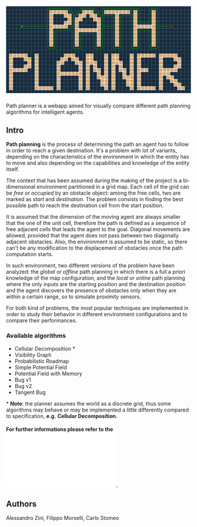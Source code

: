 # ![Path-Planner](resources/path_planner.png?raw=true "Path Planner")

Path planner is a webapp aimed for visually compare different path planning algorithms for intelligent agents.

## Intro

**Path planning** is the process of determining the path an agent has to follow in order to reach a given destination. It's a problem with lot of variants, depending on the characteristics of the environment in which the entity has to move and also depending on the capabilities and knowledge of the entity itself.

The context that has been assumed during the making of the project is a bi-dimensional environment partitioned in a grid map. Each cell of the grid can be *free* or *occupied* by an obstacle object: among the free cells, two are marked as *start* and *destination*. The problem consists in finding the best possible path to reach the destination cell from the start position.

It is assumed that the dimension of the moving agent are always smaller that the one of the unit cell, therefore the path is defined as a sequence of free adjacent cells that leads the agent to the goal. Diagonal movements are allowed, provided that the agent does not pass between two diagonally adjacent obstacles. Also, the environment is assumed to be static, so there can't be any modification to the displacement of obstacles once the path computation starts.

In such environment, two different versions of the problem have been analyzed: the *global* or *offline* path planning in which there is a full a priori knowledge of the map configuration, and the *local* or *online* path planning where the only inputs are the starting position and the destination position and the agent discovers the presence of obstacles only when they are within a certain range, so to simulate proximity sensors.

For both kind of problems, the most popular techniques are implemented in order to study their behavior in different environment configurations and to compare their performances.

### Available algorithms

- Cellular Decomposition *
- Visibility Graph
- Probabilistic Roadmap
- Simple Potential Field
- Potential Field with Memory
- Bug v1
- Bug v2
- Tangent Bug

\* **Note**: the planner assumes the world as a discrete grid, thus some algorithms may behave or may be implemented a little differently compared to specification, **e.g.** **Cellular Decomposition**.

#### For further informations please refer to the ![project report](docs/report.pdf "project report").

## Authors

Alessandro Zini, Filippo Morselli, Carlo Stomeo